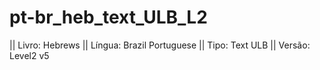 # pt-br_heb_text_ULB_L2

|| Livro: Hebrews
|| Língua: Brazil Portuguese
|| Tipo: Text ULB 
|| Versão: Level2 v5